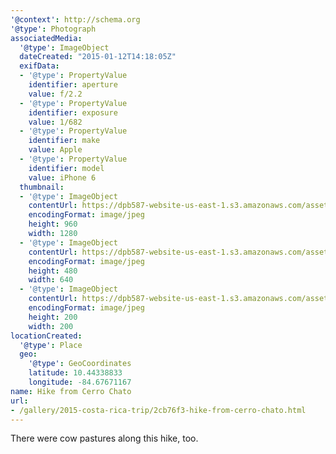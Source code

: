 ```yaml
---
'@context': http://schema.org
'@type': Photograph
associatedMedia:
  '@type': ImageObject
  dateCreated: "2015-01-12T14:18:05Z"
  exifData:
  - '@type': PropertyValue
    identifier: aperture
    value: f/2.2
  - '@type': PropertyValue
    identifier: exposure
    value: 1/682
  - '@type': PropertyValue
    identifier: make
    value: Apple
  - '@type': PropertyValue
    identifier: model
    value: iPhone 6
  thumbnail:
  - '@type': ImageObject
    contentUrl: https://dpb587-website-us-east-1.s3.amazonaws.com/asset/gallery/2015-costa-rica-trip/2cb76f3-hike-from-cerro-chato~1280.jpg
    encodingFormat: image/jpeg
    height: 960
    width: 1280
  - '@type': ImageObject
    contentUrl: https://dpb587-website-us-east-1.s3.amazonaws.com/asset/gallery/2015-costa-rica-trip/2cb76f3-hike-from-cerro-chato~640w.jpg
    encodingFormat: image/jpeg
    height: 480
    width: 640
  - '@type': ImageObject
    contentUrl: https://dpb587-website-us-east-1.s3.amazonaws.com/asset/gallery/2015-costa-rica-trip/2cb76f3-hike-from-cerro-chato~200x200.jpg
    encodingFormat: image/jpeg
    height: 200
    width: 200
locationCreated:
  '@type': Place
  geo:
    '@type': GeoCoordinates
    latitude: 10.44338833
    longitude: -84.67671167
name: Hike from Cerro Chato
url:
- /gallery/2015-costa-rica-trip/2cb76f3-hike-from-cerro-chato.html
---
```


There were cow pastures along this hike, too.
